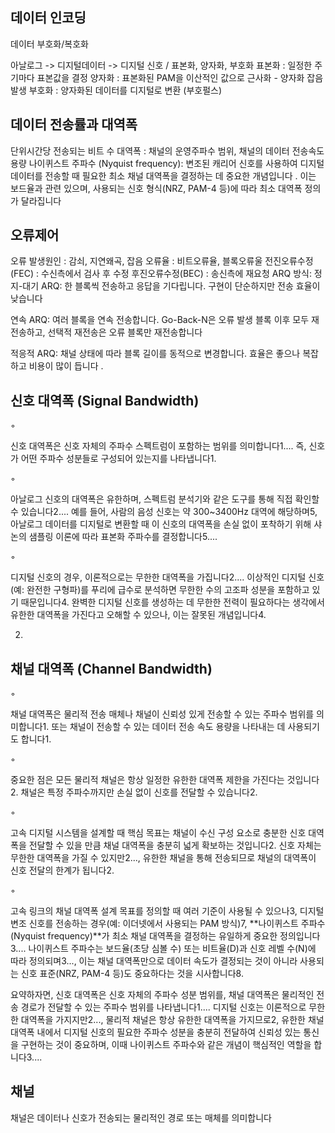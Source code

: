 ## 데이터 인코딩
데이터 부호화/복호화

아날로그 -> 디지털데이터 -> 디지털 신호 / 표본화, 양자화, 부호화
표본화 : 일정한 주기마다 표본값을 결정
양자화 : 표본화된 PAM을 이산적인 값으로 근사화 - 양자화 잡음 발생
부호화 : 양자화된 데이터를 디지털로 변환 (부호펄스)

## 데이터 전송률과 대역폭

단위시간당 전송되는 비트 수
대역폭 : 채널의 운영주파수 범위, 채널의 데이터 전송속도 용량
나이퀴스트 주파수 (Nyquist frequency): 변조된 캐리어 신호를 사용하여 디지털 데이터를 전송할 때 필요한 최소 채널 대역폭을 결정하는 데 중요한 개념입니다 . 이는 보드율과 관련 있으며, 사용되는 신호 형식(NRZ, PAM-4 등)에 따라 최소 대역폭 정의가 달라집니다

## 오류제어

오류 발생원인 : 감쇠, 지연왜곡, 잡음
오류율 : 비트오류율, 블록오류울
전진오류수정(FEC) : 수신측에서 검사 후 수정
후진오류수정(BEC) : 송신측에 재요청
ARQ 방식:
정지-대기 ARQ: 한 블록씩 전송하고 응답을 기다립니다. 구현이 단순하지만 전송 효율이 낮습니다

연속 ARQ: 여러 블록을 연속 전송합니다. Go-Back-N은 오류 발생 블록 이후 모두 재전송하고, 선택적 재전송은 오류 블록만 재전송합니다

적응적 ARQ: 채널 상태에 따라 블록 길이를 동적으로 변경합니다. 효율은 좋으나 복잡하고 비용이 많이 듭니다
.

## 신호 대역폭 (Signal Bandwidth)

◦

신호 대역폭은 신호 자체의 주파수 스펙트럼이 포함하는 범위를 의미합니다1.... 즉, 신호가 어떤 주파수 성분들로 구성되어 있는지를 나타냅니다1.

◦

아날로그 신호의 대역폭은 유한하며, 스펙트럼 분석기와 같은 도구를 통해 직접 확인할 수 있습니다2.... 예를 들어, 사람의 음성 신호는 약 300~3400Hz 대역에 해당하며5, 아날로그 데이터를 디지털로 변환할 때 이 신호의 대역폭을 손실 없이 포착하기 위해 샤논의 샘플링 이론에 따라 표본화 주파수를 결정합니다5....

◦

디지털 신호의 경우, 이론적으로는 무한한 대역폭을 가집니다2.... 이상적인 디지털 신호(예: 완전한 구형파)를 푸리에 급수로 분석하면 무한한 수의 고조파 성분을 포함하고 있기 때문입니다4. 완벽한 디지털 신호를 생성하는 데 무한한 전력이 필요하다는 생각에서 유한한 대역폭을 가진다고 오해할 수 있으나, 이는 잘못된 개념입니다4.

2.

## 채널 대역폭 (Channel Bandwidth)

◦

채널 대역폭은 물리적 전송 매체나 채널이 신뢰성 있게 전송할 수 있는 주파수 범위를 의미합니다1. 또는 채널이 전송할 수 있는 데이터 전송 속도 용량을 나타내는 데 사용되기도 합니다1.

◦

중요한 점은 모든 물리적 채널은 항상 일정한 유한한 대역폭 제한을 가진다는 것입니다2. 채널은 특정 주파수까지만 손실 없이 신호를 전달할 수 있습니다2.

◦

고속 디지털 시스템을 설계할 때 핵심 목표는 채널이 수신 구성 요소로 충분한 신호 대역폭을 전달할 수 있을 만큼 채널 대역폭을 충분히 넓게 확보하는 것입니다2. 신호 자체는 무한한 대역폭을 가질 수 있지만2..., 유한한 채널을 통해 전송되므로 채널의 대역폭이 신호 전달의 한계가 됩니다2.

◦

고속 링크의 채널 대역폭 설계 목표를 정의할 때 여러 기준이 사용될 수 있으나3, 디지털 변조 신호를 전송하는 경우(예: 이더넷에서 사용되는 PAM 방식)7, **나이퀴스트 주파수(Nyquist frequency)**가 최소 채널 대역폭을 결정하는 유일하게 중요한 정의입니다3.... 나이퀴스트 주파수는 보드율(초당 심볼 수) 또는 비트율(D)과 신호 레벨 수(N)에 따라 정의되며3..., 이는 채널 대역폭만으로 데이터 속도가 결정되는 것이 아니라 사용되는 신호 표준(NRZ, PAM-4 등)도 중요하다는 것을 시사합니다8.

요약하자면, 신호 대역폭은 신호 자체의 주파수 성분 범위를, 채널 대역폭은 물리적인 전송 경로가 전달할 수 있는 주파수 범위를 나타냅니다1.... 디지털 신호는 이론적으로 무한한 대역폭을 가지지만2..., 물리적 채널은 항상 유한한 대역폭을 가지므로2, 유한한 채널 대역폭 내에서 디지털 신호의 필요한 주파수 성분을 충분히 전달하여 신뢰성 있는 통신을 구현하는 것이 중요하며, 이때 나이퀴스트 주파수와 같은 개념이 핵심적인 역할을 합니다3....

## 채널 
채널은 데이터나 신호가 전송되는 물리적인 경로 또는 매체를 의미합니다